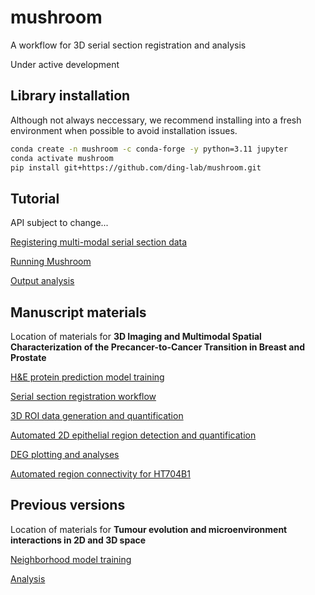 # mushroom
A workflow for 3D serial section registration and analysis

Under active development

## Library installation

Although not always neccessary, we recommend installing into a fresh environment when possible to avoid installation issues.

```bash
conda create -n mushroom -c conda-forge -y python=3.11 jupyter
conda activate mushroom
pip install git+https://github.com/ding-lab/mushroom.git
```

## Tutorial

API subject to change...

[Registering multi-modal serial section data](https://github.com/ding-lab/mushroom/blob/main/notebooks/tutorials/data_preperation_and_registration.ipynb)

[Running Mushroom](https://github.com/ding-lab/mushroom/blob/main/notebooks/tutorials/mushroom_tutorial.ipynb)

[Output analysis](https://github.com/ding-lab/mushroom/blob/main/notebooks/tutorials/output_analysis.ipynb)

## Manuscript materials

Location of materials for **3D Imaging and Multimodal Spatial Characterization of the Precancer-to-Cancer Transition in Breast and Prostate**

[H&E protein prediction model training](https://github.com/ding-lab/mushroom/blob/main/notebooks/manuscript/submission_v1/he_channel_prediction.ipynb)

[Serial section registration workflow](https://github.com/ding-lab/mushroom/blob/main/notebooks/manuscript/submission_v2/step1_register_datasets.ipynb)

[3D ROI data generation and quantification](https://github.com/ding-lab/mushroom/blob/main/notebooks/manuscript/submission_v2/step2_roi_data_gen.ipynb)

[Automated 2D epithelial region detection and quantification](https://github.com/ding-lab/mushroom/blob/main/notebooks/manuscript/submission_v2/step5_region_characterization.ipynb)

[DEG plotting and analyses](https://github.com/ding-lab/mushroom/blob/main/notebooks/manuscript/submission_v2/step6_deg_analysis.ipynb)

[Automated region connectivity for HT704B1](https://github.com/ding-lab/mushroom/blob/main/notebooks/manuscript/submission_v1/analyses_brca_v3.ipynb)

## Previous versions

Location of materials for **Tumour evolution and microenvironment interactions in 2D and 3D space**

[Neighborhood model training](https://github.com/ding-lab/mushroom/blob/subclone-resubmission/notebooks/manuscript/submission_v1/step3_train_mushroom_cancer_v2.ipynb)

[Analysis](https://github.com/ding-lab/mushroom/blob/subclone-resubmission/notebooks/projects/subclone_paper/step7_figure6_revisions_v2.ipynb)
